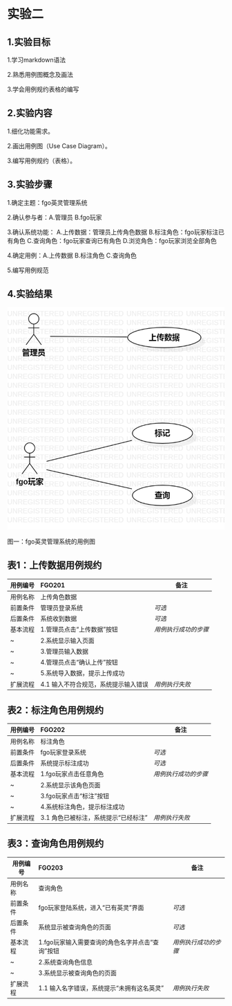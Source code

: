 # 实验二

## 1.实验目标

1.学习markdown语法

2.熟悉用例图概念及画法

3.学会用例规约表格的编写

## 2.实验内容

1.细化功能需求。 

2.画出用例图（Use Case Diagram）。 

3.编写用例规约（表格）。 

## 3.实验步骤

1.确定主题：fgo英灵管理系统

2.确认参与者：A.管理员     B.fgo玩家

3.确认系统功能：
A.上传数据：管理员上传角色数据 
B.标注角色：fgo玩家标注已有角色
C.查询角色：fgo玩家查询已有角色
D.浏览角色：fgo玩家浏览全部角色

4.确定用例：A.上传数据  B.标注角色  C.查询角色

5.编写用例规范

## 4.实验结果

![第一个UML图](./model2.jpg)

图一：fgo英灵管理系统的用例图

## 表1：上传数据用例规约  

用例编号  | FGO201 | 备注  
-|:-|-  
用例名称  | 上传角色数据  |   
前置条件  | 管理员登录系统    | *可选*   
后置条件  | 系统收到数据     | *可选*   
基本流程  | 1.管理员点击“上传数据”按钮  |*用例执行成功的步骤*    
~| 2.系统显示输入页面  |   
~| 3.管理员输入数据   |   
~| 4.管理员点击“确认上传”按钮   |   
~| 5.系统导入数据，提示上传成功   |  
扩展流程  | 4.1 输入不符合规范，系统提示输入错误   |*用例执行失败*    
 

## 表2：标注角色用例规约  

用例编号  | FGO202 | 备注  
-|:-|-  
用例名称  | 标注角色  |   
前置条件  |  fgo玩家登录系统    | *可选*   
后置条件  |  系统提示标注成功    | *可选*   
基本流程  | 1.fgo玩家点击任意角色  |*用例执行成功的步骤*    
~| 2.系统显示该角色页面  |   
~| 3.fgo玩家点击“标注”按钮   |   
~| 4.系统标注角色，提示标注成功   |    
扩展流程  | 3.1 角色已被标注，系统提示“已经标注”  |*用例执行失败*    

## 表3：查询角色用例规约  

用例编号  | FGO203 | 备注  
-|:-|-  
用例名称  | 查询角色  |   
前置条件  | fgo玩家登陆系统，进入“已有英灵”界面     | *可选*   
后置条件  | 系统显示被查询角色的页面     | *可选*   
基本流程  | 1.fgo玩家输入需要查询的角色名字并点击“查询”按钮  |*用例执行成功的步骤*    
~| 2.系统查询角色信息  |    
~| 3.系统显示被查询角色的页面  |    
扩展流程  | 1.1 输入名字错误，系统提示“未拥有这名英灵”  |*用例执行失败*    
